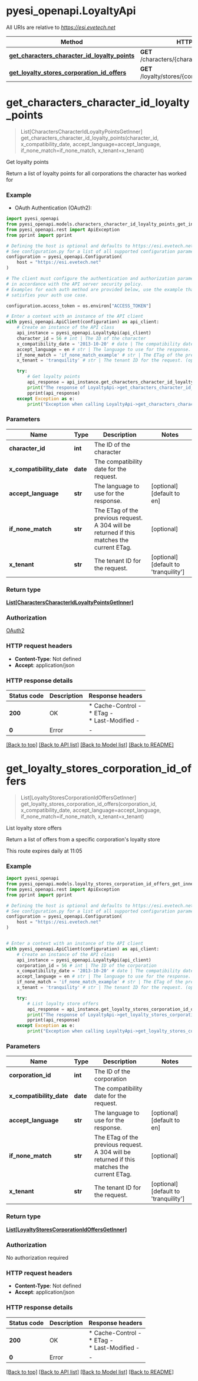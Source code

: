 # pyesi_openapi.LoyaltyApi

All URIs are relative to *https://esi.evetech.net*

Method | HTTP request | Description
------------- | ------------- | -------------
[**get_characters_character_id_loyalty_points**](LoyaltyApi.md#get_characters_character_id_loyalty_points) | **GET** /characters/{character_id}/loyalty/points | Get loyalty points
[**get_loyalty_stores_corporation_id_offers**](LoyaltyApi.md#get_loyalty_stores_corporation_id_offers) | **GET** /loyalty/stores/{corporation_id}/offers | List loyalty store offers


# **get_characters_character_id_loyalty_points**
> List[CharactersCharacterIdLoyaltyPointsGetInner] get_characters_character_id_loyalty_points(character_id, x_compatibility_date, accept_language=accept_language, if_none_match=if_none_match, x_tenant=x_tenant)

Get loyalty points

Return a list of loyalty points for all corporations the character has worked for

### Example

* OAuth Authentication (OAuth2):

```python
import pyesi_openapi
from pyesi_openapi.models.characters_character_id_loyalty_points_get_inner import CharactersCharacterIdLoyaltyPointsGetInner
from pyesi_openapi.rest import ApiException
from pprint import pprint

# Defining the host is optional and defaults to https://esi.evetech.net
# See configuration.py for a list of all supported configuration parameters.
configuration = pyesi_openapi.Configuration(
    host = "https://esi.evetech.net"
)

# The client must configure the authentication and authorization parameters
# in accordance with the API server security policy.
# Examples for each auth method are provided below, use the example that
# satisfies your auth use case.

configuration.access_token = os.environ["ACCESS_TOKEN"]

# Enter a context with an instance of the API client
with pyesi_openapi.ApiClient(configuration) as api_client:
    # Create an instance of the API class
    api_instance = pyesi_openapi.LoyaltyApi(api_client)
    character_id = 56 # int | The ID of the character
    x_compatibility_date = '2013-10-20' # date | The compatibility date for the request.
    accept_language = en # str | The language to use for the response. (optional) (default to en)
    if_none_match = 'if_none_match_example' # str | The ETag of the previous request. A 304 will be returned if this matches the current ETag. (optional)
    x_tenant = 'tranquility' # str | The tenant ID for the request. (optional) (default to 'tranquility')

    try:
        # Get loyalty points
        api_response = api_instance.get_characters_character_id_loyalty_points(character_id, x_compatibility_date, accept_language=accept_language, if_none_match=if_none_match, x_tenant=x_tenant)
        print("The response of LoyaltyApi->get_characters_character_id_loyalty_points:\n")
        pprint(api_response)
    except Exception as e:
        print("Exception when calling LoyaltyApi->get_characters_character_id_loyalty_points: %s\n" % e)
```



### Parameters


Name | Type | Description  | Notes
------------- | ------------- | ------------- | -------------
 **character_id** | **int**| The ID of the character | 
 **x_compatibility_date** | **date**| The compatibility date for the request. | 
 **accept_language** | **str**| The language to use for the response. | [optional] [default to en]
 **if_none_match** | **str**| The ETag of the previous request. A 304 will be returned if this matches the current ETag. | [optional] 
 **x_tenant** | **str**| The tenant ID for the request. | [optional] [default to &#39;tranquility&#39;]

### Return type

[**List[CharactersCharacterIdLoyaltyPointsGetInner]**](CharactersCharacterIdLoyaltyPointsGetInner.md)

### Authorization

[OAuth2](../README.md#OAuth2)

### HTTP request headers

 - **Content-Type**: Not defined
 - **Accept**: application/json

### HTTP response details

| Status code | Description | Response headers |
|-------------|-------------|------------------|
**200** | OK |  * Cache-Control -  <br>  * ETag -  <br>  * Last-Modified -  <br>  |
**0** | Error |  -  |

[[Back to top]](#) [[Back to API list]](../README.md#documentation-for-api-endpoints) [[Back to Model list]](../README.md#documentation-for-models) [[Back to README]](../README.md)

# **get_loyalty_stores_corporation_id_offers**
> List[LoyaltyStoresCorporationIdOffersGetInner] get_loyalty_stores_corporation_id_offers(corporation_id, x_compatibility_date, accept_language=accept_language, if_none_match=if_none_match, x_tenant=x_tenant)

List loyalty store offers

Return a list of offers from a specific corporation's loyalty store

This route expires daily at 11:05

### Example


```python
import pyesi_openapi
from pyesi_openapi.models.loyalty_stores_corporation_id_offers_get_inner import LoyaltyStoresCorporationIdOffersGetInner
from pyesi_openapi.rest import ApiException
from pprint import pprint

# Defining the host is optional and defaults to https://esi.evetech.net
# See configuration.py for a list of all supported configuration parameters.
configuration = pyesi_openapi.Configuration(
    host = "https://esi.evetech.net"
)


# Enter a context with an instance of the API client
with pyesi_openapi.ApiClient(configuration) as api_client:
    # Create an instance of the API class
    api_instance = pyesi_openapi.LoyaltyApi(api_client)
    corporation_id = 56 # int | The ID of the corporation
    x_compatibility_date = '2013-10-20' # date | The compatibility date for the request.
    accept_language = en # str | The language to use for the response. (optional) (default to en)
    if_none_match = 'if_none_match_example' # str | The ETag of the previous request. A 304 will be returned if this matches the current ETag. (optional)
    x_tenant = 'tranquility' # str | The tenant ID for the request. (optional) (default to 'tranquility')

    try:
        # List loyalty store offers
        api_response = api_instance.get_loyalty_stores_corporation_id_offers(corporation_id, x_compatibility_date, accept_language=accept_language, if_none_match=if_none_match, x_tenant=x_tenant)
        print("The response of LoyaltyApi->get_loyalty_stores_corporation_id_offers:\n")
        pprint(api_response)
    except Exception as e:
        print("Exception when calling LoyaltyApi->get_loyalty_stores_corporation_id_offers: %s\n" % e)
```



### Parameters


Name | Type | Description  | Notes
------------- | ------------- | ------------- | -------------
 **corporation_id** | **int**| The ID of the corporation | 
 **x_compatibility_date** | **date**| The compatibility date for the request. | 
 **accept_language** | **str**| The language to use for the response. | [optional] [default to en]
 **if_none_match** | **str**| The ETag of the previous request. A 304 will be returned if this matches the current ETag. | [optional] 
 **x_tenant** | **str**| The tenant ID for the request. | [optional] [default to &#39;tranquility&#39;]

### Return type

[**List[LoyaltyStoresCorporationIdOffersGetInner]**](LoyaltyStoresCorporationIdOffersGetInner.md)

### Authorization

No authorization required

### HTTP request headers

 - **Content-Type**: Not defined
 - **Accept**: application/json

### HTTP response details

| Status code | Description | Response headers |
|-------------|-------------|------------------|
**200** | OK |  * Cache-Control -  <br>  * ETag -  <br>  * Last-Modified -  <br>  |
**0** | Error |  -  |

[[Back to top]](#) [[Back to API list]](../README.md#documentation-for-api-endpoints) [[Back to Model list]](../README.md#documentation-for-models) [[Back to README]](../README.md)

